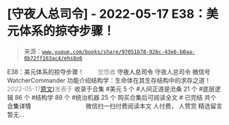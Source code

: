 # [守夜人总司令] - 2022-05-17 E38：美元体系的掠夺步骤！

> 来源：[`www.yuque.com/books/share/97051b78-926c-43e6-b0aa-0b72ff163ac4/ehs8o6`](https://www.yuque.com/books/share/97051b78-926c-43e6-b0aa-0b72ff163ac4/ehs8o6)

<ne-p id="520f42f3293818f927861ebbd5b15da4_p_0" data-lake-id="520f42f3293818f927861ebbd5b15da4_p_0"><ne-text id="udc4269d7" style="color: rgb(51, 51, 51);">E38：美元体系的掠夺步骤！</ne-text></ne-p> <ne-p id="2bb40c58e17508c240f8cfdeee054489" data-lake-id="2bb40c58e17508c240f8cfdeee054489"><ne-text id="uc786fed7" ne-fontsize="12" style="color: rgb(255, 255, 255);">原创</ne-text><ne-text id="u2e584a1d" style="color: rgb(140, 140, 140);">觉悟者</ne-text> <ne-text id="u9e301453" ne-fontsize="14">守夜人总司令</ne-text></ne-p> <ne-p id="2b828c8472fd817616a644d4f070a38d" data-lake-id="2b828c8472fd817616a644d4f070a38d"><ne-text id="u8012d92a" ne-fontsize="14" ne-bold="true" style="color: rgb(51, 51, 51);">守夜人总司令</ne-text></ne-p> <ne-p id="b1fb1fc860222dd66f32a0429d96c5d2" data-lake-id="b1fb1fc860222dd66f32a0429d96c5d2"><ne-text id="u9e13e746" ne-fontsize="14" style="color: rgb(51, 51, 51);">微信号</ne-text><ne-text id="u28070c20" ne-fontsize="14" style="color: rgb(51, 51, 51);">WatcherCommander</ne-text></ne-p> <ne-p id="6f4a4c2e9679840e7a3b92cdbe7704ca" data-lake-id="6f4a4c2e9679840e7a3b92cdbe7704ca"><ne-text id="u488b26ae" ne-fontsize="14" style="color: rgb(51, 51, 51);">功能介绍</ne-text><ne-text id="ua0d0d7e7" ne-fontsize="14" style="color: rgb(51, 51, 51);">结构学：生命体在其生存结构中的求存之道！</ne-text></ne-p> <ne-p id="0d91ed2ba3b623e35e648d908a24a491" data-lake-id="0d91ed2ba3b623e35e648d908a24a491"><ne-text id="u24936507" style="color: rgb(140, 140, 140);">2022-05-17</ne-text>[<ne-text id="ub81c67c3" ne-fontsize="14">原文</ne-text>](https://mp.weixin.qq.com/s?__biz=MzAxNDk1NjI2Mw==&mid=2247488448&idx=1&sn=3025bd4aaa21eece35fcb6617158f3c3&chksm=9b8a3048acfdb95e2c0219f76316a53629c535f4dbf2e7e378fd67ff14db024ccad314ee74fb#rd))<ne-text id="ud3940f71" ne-fontsize="14" style="color: rgb(140, 140, 140);">发表于</ne-text></ne-p> <ne-p id="fae23c787d5a5a992606b1182d30a0a6" data-lake-id="fae23c787d5a5a992606b1182d30a0a6"><ne-text id="uccbc0f64" style="color: rgb(51, 51, 51);">收录于合集</ne-text></ne-p> <ne-p id="4896da4809355779864b56a77b946cd7" data-lake-id="4896da4809355779864b56a77b946cd7"><ne-text id="ue04b6f81" style="color: rgb(51, 51, 51);">#美元 5 个</ne-text></ne-p> <ne-p id="2351b6693ba1d6a1993792ff86154b8b" data-lake-id="2351b6693ba1d6a1993792ff86154b8b"><ne-text id="u95189199" style="color: rgb(51, 51, 51);">#人间正道是沧桑 21 个</ne-text></ne-p> <ne-p id="24fd7cbc03d6979fe5fd4143d0980a07" data-lake-id="24fd7cbc03d6979fe5fd4143d0980a07"><ne-text id="u3bc275ee" style="color: rgb(51, 51, 51);">#底层逻辑 86 个</ne-text></ne-p> <ne-p id="3d8f8494aba81cd0bb92dcaa116fa72a" data-lake-id="3d8f8494aba81cd0bb92dcaa116fa72a"><ne-text id="u128c562f" style="color: rgb(51, 51, 51);">#结构学 89 个</ne-text></ne-p> <ne-p id="d728ed78c1b9d3c80840fcdd72a65d74" data-lake-id="d728ed78c1b9d3c80840fcdd72a65d74"><ne-text id="u81e9461a" style="color: rgb(51, 51, 51);">#统治机器 25 个</ne-text></ne-p> <ne-p id="f12b1427956ade615bb55745347029ca" data-lake-id="f12b1427956ade615bb55745347029ca" ne-alignment="center"><ne-text id="u6ca76000" style="color: rgb(51, 51, 51);">购买合集后可阅读全文</ne-text></ne-p> <ne-p id="f744b1b1d61082c8ffb6d010a1b402e4" data-lake-id="f744b1b1d61082c8ffb6d010a1b402e4" ne-alignment="center"><ne-text id="uece37999" style="color: rgb(51, 51, 51);">#</ne-text></ne-p> <ne-p id="96c984109296264b7e5b527679bc5a8f" data-lake-id="96c984109296264b7e5b527679bc5a8f" ne-alignment="center"><ne-text id="u82ada5e2" style="color: rgb(51, 51, 51);">已完结 共个</ne-text></ne-p> <ne-p id="554f4865e344ccca3fc65b88fb77dd03" data-lake-id="554f4865e344ccca3fc65b88fb77dd03" ne-alignment="center"><ne-text id="uda6c5e48" ne-fontsize="16">合集详情</ne-text></ne-p> <ne-p id="49a92f106f23525ad9e8f956cc9306de" data-lake-id="49a92f106f23525ad9e8f956cc9306de" ne-alignment="center"><ne-text id="ue90e8754" style="color: rgb(255, 255, 255);">加载中</ne-text></ne-p> <ne-p id="5893e3ae5c80f9442a0728fb3edbf8ec" data-lake-id="5893e3ae5c80f9442a0728fb3edbf8ec" ne-alignment="center"><ne-text id="u543ea2f1" style="color: rgb(255, 255, 255);"> 微信豆购买</ne-text></ne-p> <ne-p id="ab77f6506c56be80c17bd05a313d3f6b" data-lake-id="ab77f6506c56be80c17bd05a313d3f6b" ne-alignment="center"><ne-text id="ubcc6300e" style="color: rgb(51, 51, 51);">微信扫一扫付费阅读本文</ne-text></ne-p> <ne-p id="b76cf66338ae3f3616d06192ecc69f96" data-lake-id="b76cf66338ae3f3616d06192ecc69f96" ne-alignment="center"><ne-text id="u32dbcff8" ne-fontsize="13" style="color: rgb(51, 51, 51);">人付费， 人赞赏</ne-text></ne-p> <ne-h3 id="Sf16s" data-lake-id="Sf16s"><ne-heading-ext><ne-heading-anchor></ne-heading-anchor><ne-heading-fold></ne-heading-fold></ne-heading-ext><ne-heading-content><ne-text id="u057bf201" ne-fontsize="16" style="color: rgb(51, 51, 51);">精选留言</ne-text></ne-heading-content></ne-h3> <ne-p id="3b207e66f078a9d65f08dc95d4243b03" data-lake-id="3b207e66f078a9d65f08dc95d4243b03"><ne-text id="ueb6207c7" style="color: rgb(51, 51, 51);">暂无...</ne-text></ne-p>